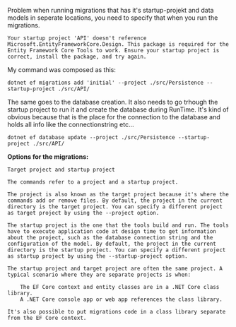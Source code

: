 Problem when running migrations that has it's startup-projekt and data models in seperate locations, you need to specify that when you run the migrations.


```
Your startup project 'API' doesn't reference Microsoft.EntityFrameworkCore.Design. This package is required for the Entity Framework Core Tools to work. Ensure your startup project is correct, install the package, and try again.
```

My command was composed as this:

```
dotnet ef migrations add 'initial' --project ./src/Persistence --startup-project ./src/API/
```

The same goes to the database creation. It also needs to go trhough the startup project to run it and create the database during RunTime. It's kind of obvious because that is the place for the connection to the database and holds all info like the connectionstring etc...

```
dotnet ef database update --project ./src/Persistence --startup-project ./src/API/
```

**Options for the migrations:**
```
Target project and startup project

The commands refer to a project and a startup project.

The project is also known as the target project because it's where the commands add or remove files. By default, the project in the current directory is the target project. You can specify a different project as target project by using the --project option.

The startup project is the one that the tools build and run. The tools have to execute application code at design time to get information about the project, such as the database connection string and the configuration of the model. By default, the project in the current directory is the startup project. You can specify a different project as startup project by using the --startup-project option.

The startup project and target project are often the same project. A typical scenario where they are separate projects is when:

    The EF Core context and entity classes are in a .NET Core class library.
    A .NET Core console app or web app references the class library.

It's also possible to put migrations code in a class library separate from the EF Core context.
```
